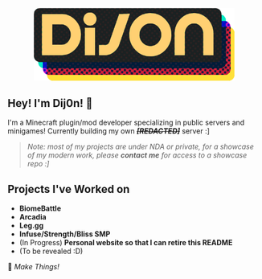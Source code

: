 
<p align="center">
  <img src="logoo.png" alt="Logo" width="400px"/>
</p>

## Hey! I'm Dij0n! 🍋

I'm a Minecraft plugin/mod developer specializing in public servers and minigames! Currently building my own _**~~[REDACTED]~~**_ server :]

> *Note: most of my projects are under NDA or private, for a showcase of my modern work, please **contact me** for access to a showcase repo :]*

## Projects I've Worked on

- **BiomeBattle**
- **Arcadia**
- **Leg.gg**
- **Infuse/Strength/Bliss SMP**
- (In Progress) **Personal website so that I can retire this README**
- (To be revealed :D)

🍋 *Make Things!*  

